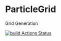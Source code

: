 # ParticleGrid
Grid Generation

[![build Actions Status](https://github.com/ParticleGrid/ParticleGrid/workflows/build/badge.svg)](https://github.com/ParticleGrid/ParticleGrid/actions)